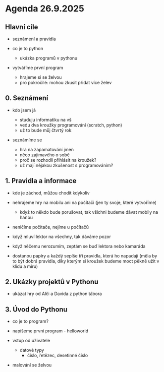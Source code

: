 # Agenda 26.9.2025

## Hlavní cíle

- seznámení a pravidla
- co je to python
  - ukázka programů v pythonu

- vytváříme první program
  - hrajeme si se želvou
  - pro pokročilé: mohou zkusit přidat více želev

## 0. Seznámení

- kdo jsem já 
  - studuju informatiku na vš
  - vedu dva kroužky programování (scratch, python)
  - už to bude můj čtvrtý rok

- seznámíme se 
  - hra na zapamatování jmen
  - něco zajímavého o sobě
  - proč se rozhodli přihlásit na kroužek?
  - už mají nějakou zkušenost s programováním?

## 1. Pravidla a informace

- kde je záchod, můžou chodit kdykoliv
- nehrajeme hry na mobilu ani na počítači (jen ty svoje, které vytvoříme)
  - když to někdo bude porušovat, tak všichni budeme dávat mobily na hanbu
- neničíme počítače, nejíme u počítačů
- když mluví lektor na všechny, tak dáváme pozor
- když něčemu nerozumím, zeptám se buď lektora nebo kamaráda

- dostanou papíry a každý sepíše tři pravidla, která ho napadají (měla by to být dobrá pravidla, díky kterým si kroužek budeme moct pěkně užít v klidu a míru)

## 2. Ukázky projektů v Pythonu

- ukázat hry od Alči a Davida z python tábora

## 3. Úvod do Pythonu

- co je to program?
- napíšeme první program - helloworld

- vstup od uživatele
  - datové typy
    - číslo, řetězec, desetinné číslo

- malování se želvou

